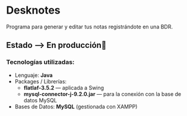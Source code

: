 # Desknotes
Programa para generar y editar tus notas registrándote en una BDR.
## Estado --> En producción🔧
### Tecnologías utilizadas:
- Lenguaje: **Java**
- Packages / Librerías:
  - **flatlaf-3.5.2** — aplicada a Swing
  - **mysql-connector-j-9.2.0.jar** — para la conexión con la base de datos MySQL
- Bases de Datos: **MySQL** (gestionada con XAMPP)
